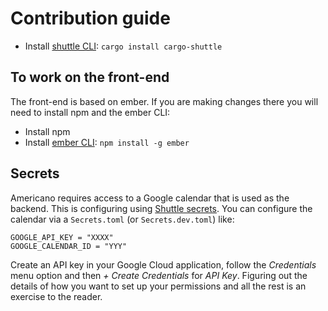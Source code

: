 # Contribution guide

- Install [shuttle CLI](https://docs.shuttle.rs/getting-started/installation#from-source): `cargo install cargo-shuttle`

## To work on the front-end

The front-end is based on ember. If you are making changes there you will need to install npm and the ember CLI:

- Install npm
- Install [ember CLI](https://cli.emberjs.com/release/): `npm install -g ember`

## Secrets

Americano requires access to a Google calendar that is used as the backend. This is configuring using [Shuttle secrets](https://docs.shuttle.rs/resources/shuttle-secrets). You can configure the calendar via a `Secrets.toml` (or `Secrets.dev.toml`) like:

```
GOOGLE_API_KEY = "XXXX"
GOOGLE_CALENDAR_ID = "YYY"
```

Create an API key in your Google Cloud application, follow the _Credentials_ menu option and then _+ Create Credentials_ for _API Key_. Figuring out the details of how you want to set up your permissions and all the rest is an exercise to the reader.
